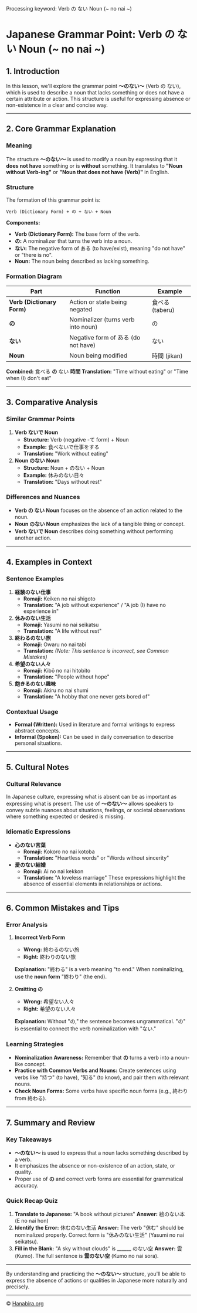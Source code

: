 Processing keyword: Verb の ない Noun (~ no nai ~)
# Japanese Grammar Point: Verb の ない Noun (~ no nai ~)

## 1. Introduction
In this lesson, we'll explore the grammar point **～のない～** (Verb の ない), which is used to describe a noun that lacks something or does not have a certain attribute or action. This structure is useful for expressing absence or non-existence in a clear and concise way.

---
## 2. Core Grammar Explanation
### Meaning
The structure **～のない～** is used to modify a noun by expressing that it **does not have** something or is **without** something. It translates to **"Noun without Verb-ing"** or **"Noun that does not have (Verb)"** in English.
### Structure
The formation of this grammar point is:
```
Verb (Dictionary Form) + の + ない + Noun
```
**Components:**
- **Verb (Dictionary Form):** The base form of the verb.
- **の:** A nominalizer that turns the verb into a noun.
- **ない:** The negative form of ある (to have/exist), meaning "do not have" or "there is no".
- **Noun:** The noun being described as lacking something.
### Formation Diagram

| Part                   | Function                                 | Example        |
|------------------------|------------------------------------------|----------------|
| **Verb (Dictionary Form)** | Action or state being negated            | 食べる (taberu) |
| **の**                 | Nominalizer (turns verb into noun)       | の               |
| **ない**               | Negative form of ある (do not have)      | ない             |
| **Noun**               | Noun being modified                      | 時間 (jikan)     |

**Combined:** 食べる **の** ない **時間**
**Translation:** "Time without eating" or "Time when (I) don't eat"

---
## 3. Comparative Analysis
### Similar Grammar Points
1. **Verb ないで Noun**
   - **Structure:** Verb (negative -て form) + Noun
   - **Example:** 食べないで仕事をする
   - **Translation:** "Work without eating"
2. **Noun のない Noun**
   - **Structure:** Noun + のない + Noun
   - **Example:** 休みのない日々
   - **Translation:** "Days without rest"
### Differences and Nuances
- **Verb の ない Noun** focuses on the absence of an action related to the noun.
- **Noun のない Noun** emphasizes the lack of a tangible thing or concept.
- **Verb ないで Noun** describes doing something without performing another action.
---
## 4. Examples in Context
### Sentence Examples
1. **経験のない仕事**
   - **Romaji:** Keiken no nai shigoto
   - **Translation:** "A job without experience" / "A job (I) have no experience in"
2. **休みのない生活**
   - **Romaji:** Yasumi no nai seikatsu
   - **Translation:** "A life without rest"
3. **終わるのない旅**
   - **Romaji:** Owaru no nai tabi
   - **Translation:** *(Note: This sentence is incorrect, see Common Mistakes)*
4. **希望のない人々**
   - **Romaji:** Kibō no nai hitobito
   - **Translation:** "People without hope"
5. **飽きるのない趣味**
   - **Romaji:** Akiru no nai shumi
   - **Translation:** "A hobby that one never gets bored of"
### Contextual Usage
- **Formal (Written):** Used in literature and formal writings to express abstract concepts.
- **Informal (Spoken):** Can be used in daily conversation to describe personal situations.
---
## 5. Cultural Notes
### Cultural Relevance
In Japanese culture, expressing what is absent can be as important as expressing what is present. The use of **～のない～** allows speakers to convey subtle nuances about situations, feelings, or societal observations where something expected or desired is missing.
### Idiomatic Expressions
- **心のない言葉**
  - **Romaji:** Kokoro no nai kotoba
  - **Translation:** "Heartless words" or "Words without sincerity"
- **愛のない結婚**
  - **Romaji:** Ai no nai kekkon
  - **Translation:** "A loveless marriage"
These expressions highlight the absence of essential elements in relationships or actions.
---
## 6. Common Mistakes and Tips
### Error Analysis
1. **Incorrect Verb Form**
   - **Wrong:** 終わるのない旅
   - **Right:** 終わりのない旅
   
   **Explanation:** "終わる" is a verb meaning "to end." When nominalizing, use the **noun form** "終わり" (the end).
2. **Omitting の**
   - **Wrong:** 希望ない人々
   - **Right:** 希望のない人々
   
   **Explanation:** Without "の," the sentence becomes ungrammatical. "の" is essential to connect the verb nominalization with "ない."
### Learning Strategies
- **Nominalization Awareness:** Remember that **の** turns a verb into a noun-like concept.
- **Practice with Common Verbs and Nouns:** Create sentences using verbs like "持つ" (to have), "知る" (to know), and pair them with relevant nouns.
- **Check Noun Forms:** Some verbs have specific noun forms (e.g., 終わり from 終わる).
---
## 7. Summary and Review
### Key Takeaways
- **～のない～** is used to express that a noun lacks something described by a verb.
- It emphasizes the absence or non-existence of an action, state, or quality.
- Proper use of **の** and correct verb forms are essential for grammatical accuracy.
### Quick Recap Quiz
1. **Translate to Japanese:** "A book without pictures"
   **Answer:** 絵のない本 (E no nai hon)
2. **Identify the Error:** 休むのない生活
   **Answer:** The verb "休む" should be nominalized properly. Correct form is "休みのない生活" (Yasumi no nai seikatsu).
3. **Fill in the Blank:** "A sky without clouds" is ______ のない空
   **Answer:** 雲 (Kumo). The full sentence is **雲のない空** (Kumo no nai sora).
---
By understanding and practicing the **～のない～** structure, you'll be able to express the absence of actions or qualities in Japanese more naturally and precisely.

---

© [Hanabira.org](https://hanabira.org)
